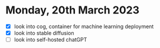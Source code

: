 # Monday, 20th March 2023

- [x] look into cog, container for machine learning deployment
- [x] look into stable diffusion
- [  ] look into self-hosted chatGPT
